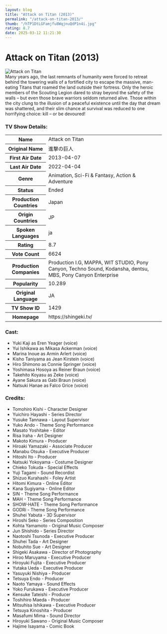 ```yaml
---
layout: blog
title: "Attack on Titan (2013)"
permalink: "/attack-on-titan-2013/"
thumb: "/hTP1DtLGFamjfu8WqjnuQdP1n4i.jpg"
rating: 8.7
date: 2025-03-12 11:21:30
---
```

<h1 class="title">Attack on Titan (2013)</h1><div class="poster"><img src="{{ site.imglink }}/hTP1DtLGFamjfu8WqjnuQdP1n4i.jpg" class="img-fluid my-3" alt="Attack on Titan"/></div><div class="plot">Many years ago, the last remnants of humanity were forced to retreat behind the towering walls of a fortified city to escape the massive, man-eating Titans that roamed the land outside their fortress. Only the heroic members of the Scouting Legion dared to stray beyond the safety of the walls – but even those brave warriors seldom returned alive. Those within the city clung to the illusion of a peaceful existence until the day that dream was shattered, and their slim chance at survival was reduced to one horrifying choice: kill – or be devoured!</div><h3>TV Show Details:</h3><table class="table table-bordered details"><tr><th>Name</th><td>Attack on Titan</td></tr><tr><th>Original Name</th><td>進撃の巨人</td></tr><tr><th>First Air Date</th><td>2013-04-07</td></tr><tr><th>Last Air Date</th><td>2022-04-04</td></tr><tr><th>Genre</th><td>Animation, Sci-Fi & Fantasy, Action & Adventure</td></tr><tr><th>Status</th><td>Ended</td></tr><tr><th>Production Countries</th><td>Japan</td></tr><tr><th>Origin Countries</th><td>JP</td></tr><tr><th>Spoken Languages</th><td>ja</td></tr><tr><th>Rating</th><td>8.7</td></tr><tr><th>Vote Count</th><td>6624</td></tr><tr><th>Production Companies</th><td>Production I.G, MAPPA, WIT STUDIO, Pony Canyon, Techno Sound, Kodansha, dentsu, MBS, Pony Canyon Enterprise</td></tr><tr><th>Popularity</th><td>10.289</td></tr><tr><th>Original Language</th><td>JA</td></tr><tr><th>TV Show ID</th><td>1429</td></tr><tr><th>Homepage</th><td>https://shingeki.tv/</td></tr></table><h3>Cast:</h3><ul class="list-group cast"><li>Yuki Kaji as Eren Yeager (voice)</li><li>Yui Ishikawa as Mikasa Ackerman (voice)</li><li>Marina Inoue as Armin Arlert (voice)</li><li>Kisho Taniyama as Jean Kirstein (voice)</li><li>Hiro Shimono as Connie Springer (voice)</li><li>Yoshimasa Hosoya as Reiner Braun (voice)</li><li>Takehito Koyasu as Zeke (voice)</li><li>Ayane Sakura as Gabi Braun (voice)</li><li>Natsuki Hanae as Falco Grice (voice)</li></ul><h3>Credits:</h3><ul class="list-group crew"><li>Tomohiro Kishi - Character Designer</li><li>Yuichiro Hayashi - Series Director</li><li>Yusuke Tannawa - Layout Supervisor</li><li>Yuko Ando - Theme Song Performance</li><li>Masato Yoshitake - Editor</li><li>Risa Iraha - Art Designer</li><li>Makoto Kimura - Producer</li><li>Hiroaki Yamazaki - Associate Producer</li><li>Manabu Otsuka - Executive Producer</li><li>Hitoshi Ito - Producer</li><li>Natsuki Yokoyama - Costume Designer</li><li>Chieko Tokuda - Special Effects</li><li>Yuji Tagami - Sound Recordist</li><li>Shizuo Kurahashi - Foley Artist</li><li>Hitomi Kimura - Online Editor</li><li>Kana Sugiyama - Online Editor</li><li>SIN - Theme Song Performance</li><li>MAH - Theme Song Performance</li><li>SHOW-HATE - Theme Song Performance</li><li>GODRi - Theme Song Performance</li><li>Shuhei Yabuta - 3D Supervisor</li><li>Hiroshi Seko - Series Composition</li><li>Kohta Yamamoto - Original Music Composer</li><li>Jun Shishido - Series Director</li><li>Naotoshi Tsunoda - Executive Producer</li><li>Shuhei Tada - Art Designer</li><li>Nobuhito Sue - Art Designer</li><li>Shigeki Asakawa - Director of Photography</li><li>Hiroo Maruyama - Executive Producer</li><li>Hiroyuki Fujita - Executive Producer</li><li>Yutaka Ueda - Executive Producer</li><li>Yasuyuki Nishiya - Producer</li><li>Tetsuya Endo - Producer</li><li>Naoto Yamaya - Sound Effects</li><li>Yoko Furukawa - Executive Producer</li><li>Kensuke Tateishi - Producer</li><li>Toshihiro Maeda - Producer</li><li>Mitsuhisa Ishikawa - Executive Producer</li><li>Tetsuya Kinoshita - Producer</li><li>Masafumi Mima - Sound Director</li><li>Hiroyuki Sawano - Original Music Composer</li><li>Hajime Isayama - Comic Book</li></ul>